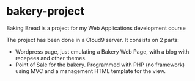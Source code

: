 # bakery-project

Baking Bread is a project for my Web Applications development course

The project has been done in a Cloud9 server. It consists on 2 parts:

- Wordpress page, just emulating a Bakery Web Page, with a blog with recepees and other themes.
- Point of Sale for the bakery. Programmed with PHP (no framework) using MVC and a management HTML template for the view.
